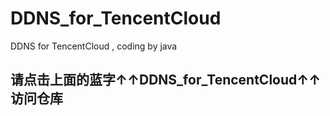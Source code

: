 # DDNS_for_TencentCloud
DDNS for TencentCloud , coding by java
## 请点击上面的蓝字↑↑DDNS_for_TencentCloud↑↑访问仓库

